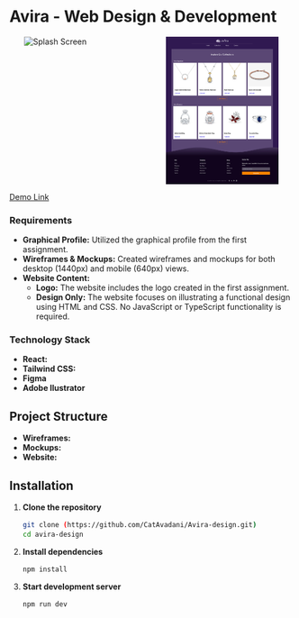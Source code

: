 # Avira - Web Design & Development

<div style="display: flex; flex-direction: row; flex-wrap: wrap; gap: 20; justify-content: space-around; height: 300">
   <img src="public/Avira-img1.png" alt="Splash Screen" width="200">
   <img src="public/Avira-img2.png" alt="Home Screen" width="200">

</div>

[Demo Link](https://avira-design.vercel.app/)

### Requirements

- **Graphical Profile:** Utilized the graphical profile from the first assignment.
- **Wireframes & Mockups:** Created wireframes and mockups for both desktop (1440px) and mobile (640px) views.
- **Website Content:**
  - **Logo:** The website includes the logo created in the first assignment.
  - **Design Only:** The website focuses on illustrating a functional design using HTML and CSS. No JavaScript or TypeScript functionality is required.

### Technology Stack

- **React:**
- **Tailwind CSS:**
- **Figma**
- **Adobe Ilustrator**

## Project Structure

- **Wireframes:**
- **Mockups:**
- **Website:**

## Installation

1. **Clone the repository**

   ```bash
   git clone (https://github.com/CatAvadani/Avira-design.git)
   cd avira-design
   ```

2. **Install dependencies**

   ```bash
   npm install
   ```

3. **Start development server**
   ```bash
   npm run dev
   ```
